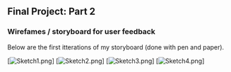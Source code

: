 ## Final Project: Part 2

### Wirefames / storyboard for user feedback
Below are the first itterations of my storyboard (done with pen and paper). 


[![Sketch1.png](https://ibb.co/BnCXvrG)]
[![Sketch2.png](https://ibb.co/DW3zTV5)]
[![Sketch3.png](https://ibb.co/gyrmbhr)]
[![Sketch4.png](https://ibb.co/56BW78p)]
